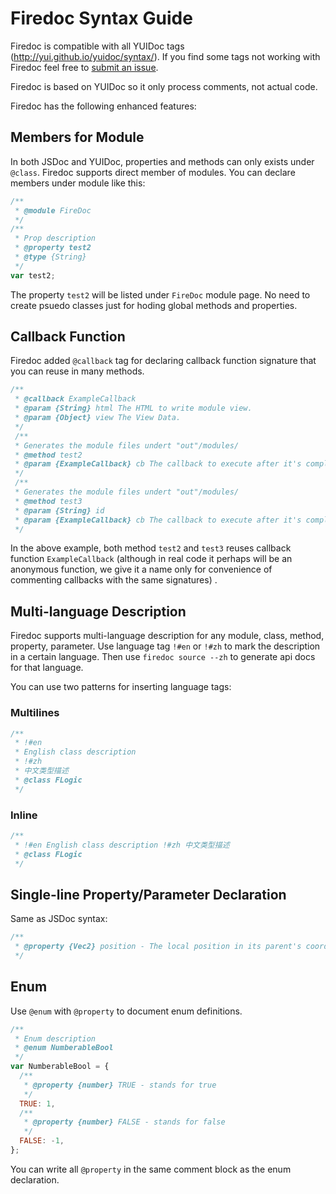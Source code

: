 # Firedoc Syntax Guide

Firedoc is compatible with all YUIDoc tags (http://yui.github.io/yuidoc/syntax/). 
If you find some tags not working with Firedoc feel free to [submit an issue](https://github.com/fireball-x/firedoc/issues).

Firedoc is based on YUIDoc so it only process comments, not actual code.

Firedoc has the following enhanced features:

## Members for Module

In both JSDoc and YUIDoc, properties and methods can only exists under `@class`. Firedoc supports direct member of modules. 
You can declare members under module like this:
```js
/**
 * @module FireDoc
 */
/**
 * Prop description
 * @property test2
 * @type {String}
 */
var test2;
```

The property `test2` will be listed under `FireDoc` module page. No need to create psuedo classes just for hoding global methods and properties.

## Callback Function

Firedoc added `@callback` tag for declaring callback function signature that you can reuse in many methods.

```js
/**
 * @callback ExampleCallback
 * @param {String} html The HTML to write module view.
 * @param {Object} view The View Data.
 */
 /**
 * Generates the module files undert "out"/modules/
 * @method test2
 * @param {ExampleCallback} cb The callback to execute after it's completed
 */
 /**
 * Generates the module files undert "out"/modules/
 * @method test3
 * @param {String} id
 * @param {ExampleCallback} cb The callback to execute after it's completed
 */
```
In the above example, both method `test2` and `test3` reuses callback function `ExampleCallback` (although in real code it perhaps will be an anonymous function, we give it a name only for convenience of commenting callbacks with the same signatures) .

## Multi-language Description

Firedoc supports multi-language description for any module, class, method, property, parameter. Use language tag `!#en` or `!#zh` to mark the description in a certain language. Then use `firedoc source --zh` to generate api docs for that language.

You can use two patterns for inserting language tags:

### Multilines

```js
/**
 * !#en
 * English class description
 * !#zh
 * 中文类型描述
 * @class FLogic
 */
```

### Inline

```js
/**
 * !#en English class description !#zh 中文类型描述
 * @class FLogic
 */
```

## Single-line Property/Parameter Declaration

Same as JSDoc syntax:
```js
/**
 * @property {Vec2} position - The local position in its parent's coordinate system
 */
```     

## Enum

Use `@enum` with `@property` to document enum definitions.

```js
/**
 * Enum description
 * @enum NumberableBool
 */
var NumberableBool = {
  /**
   * @property {number} TRUE - stands for true
   */
  TRUE: 1,
  /**
   * @property {number} FALSE - stands for false
   */
  FALSE: -1,
};
```

You can write all `@property` in the same comment block as the enum declaration.
